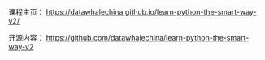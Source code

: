 课程主页：
https://datawhalechina.github.io/learn-python-the-smart-way-v2/

开源内容：
https://github.com/datawhalechina/learn-python-the-smart-way-v2

